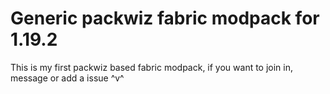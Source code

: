# Generic packwiz fabric modpack for 1.19.2
This is my first packwiz based fabric modpack, if you want to join in, message or add a issue ^v^
